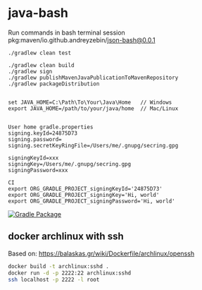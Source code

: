 # java-bash
Run commands in bash terminal session
pkg:maven/io.github.andreyzebin/json-bash@0.0.1

```
./gradlew clean test

./gradlew clean build
./gradlew sign
./gradlew publishMavenJavaPublicationToMavenRepository
./gradlew packageDistribution

```

```

set JAVA_HOME=C:\Path\To\Your\Java\Home   // Windows
export JAVA_HOME=/path/to/your/java/home  // Mac/Linux


User home gradle.properties
signing.keyId=24875D73
signing.password=
signing.secretKeyRingFile=/Users/me/.gnupg/secring.gpg

signingKeyId=xxx
signingKey=/Users/me/.gnupg/secring.gpg
signingPassword=xxx

CI
export ORG_GRADLE_PROJECT_signingKeyId='24875D73'
export ORG_GRADLE_PROJECT_signingKey='Hi, world'
export ORG_GRADLE_PROJECT_signingPassword='Hi, world'

```

[![Gradle Package](https://github.com/andreyzebin/java-bash/actions/workflows/gradle-publish.yml/badge.svg)](https://github.com/andreyzebin/java-bash/actions/workflows/gradle-publish.yml)


## docker archlinux with ssh
Based on: https://balaskas.gr/wiki/Dockerfile/archlinux/openssh


```bash
docker build -t archlinux:sshd .
docker run -d -p 2222:22 archlinux:sshd
ssh localhost -p 2222 -l root 
```

